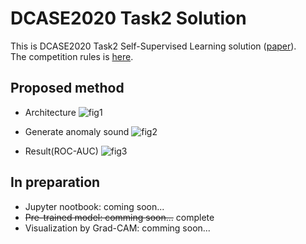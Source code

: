 # DCASE2020 Task2 Solution
This is DCASE2020 Task2 Self-Supervised Learning solution ([paper](https://drive.google.com/file/d/159ZLwL1GFVmJ1_YxmVOathxXTmSbkenN/view?usp=sharing)).  
The competition rules is [here](http://dcase.community/challenge2020/task-unsupervised-detection-of-anomalous-sounds).

## Proposed method
+ Architecture
![fig1](https://github.com/shinmura0/DCASE2020_Task2_Solution-Anomaly_detection-/blob/master/images/architecture.png "fig1")

+ Generate anomaly sound
![fig2](https://github.com/shinmura0/DCASE2020_Task2_Solution-Anomaly_detection-/blob/master/images/generate_anomaly_data.png "fig2")

+ Result(ROC-AUC)
![fig3](https://github.com/shinmura0/DCASE2020_Task2_Solution-Anomaly_detection-/blob/master/images/result.png "fig3")

## In preparation
+ Jupyter nootbook: coming soon...
+ ~~Pre-trained model: comming soon...~~ complete
+ Visualization by Grad-CAM: comming soon...
